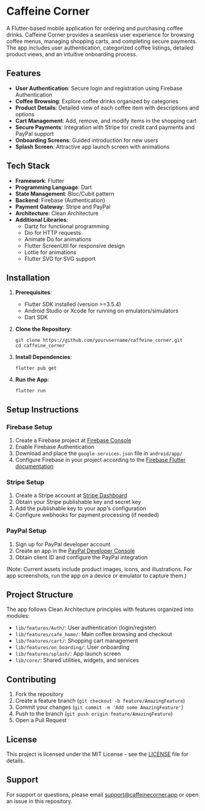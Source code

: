 # Caffeine Corner

A Flutter-based mobile application for ordering and purchasing coffee drinks. Caffeine Corner provides a seamless user experience for browsing coffee menus, managing shopping carts, and completing secure payments. The app includes user authentication, categorized coffee listings, detailed product views, and an intuitive onboarding process.

## Features

- **User Authentication**: Secure login and registration using Firebase Authentication
- **Coffee Browsing**: Explore coffee drinks organized by categories
- **Product Details**: Detailed view of each coffee item with descriptions and options
- **Cart Management**: Add, remove, and modify items in the shopping cart
- **Secure Payments**: Integration with Stripe for credit card payments and PayPal support
- **Onboarding Screens**: Guided introduction for new users
- **Splash Screen**: Attractive app launch screen with animations

## Tech Stack

- **Framework**: Flutter
- **Programming Language**: Dart
- **State Management**: Bloc/Cubit pattern
- **Backend**: Firebase (Authentication)
- **Payment Gateway**: Stripe and PayPal
- **Architecture**: Clean Architecture
- **Additional Libraries**:
  - Dartz for functional programming
  - Dio for HTTP requests
  - Animate Do for animations
  - Flutter ScreenUtil for responsive design
  - Lottie for animations
  - Flutter SVG for SVG support

## Installation

1. **Prerequisites**:
   - Flutter SDK installed (version >=3.5.4)
   - Android Studio or Xcode for running on emulators/simulators
   - Dart SDK

2. **Clone the Repository**:
   ```
   git clone https://github.com/yourusername/caffeine_corner.git
   cd caffeine_corner
   ```

3. **Install Dependencies**:
   ```
   flutter pub get
   ```

4. **Run the App**:
   ```
   flutter run
   ```

## Setup Instructions

### Firebase Setup
1. Create a Firebase project at [Firebase Console](https://console.firebase.google.com/)
2. Enable Firebase Authentication
3. Download and place the `google-services.json` file in `android/app/`
4. Configure Firebase in your project according to the [Firebase Flutter documentation](https://firebase.google.com/docs/flutter/setup)

### Stripe Setup
1. Create a Stripe account at [Stripe Dashboard](https://dashboard.stripe.com/)
2. Obtain your Stripe publishable key and secret key
3. Add the publishable key to your app's configuration
4. Configure webhooks for payment processing (if needed)

### PayPal Setup
1. Sign up for PayPal developer account
2. Create an app in the [PayPal Developer Console](https://developer.paypal.com/)
3. Obtain client ID and configure the PayPal integration



(Note: Current assets include product images, icons, and illustrations. For app screenshots, run the app on a device or emulator to capture them.)

## Project Structure

The app follows Clean Architecture principles with features organized into modules:

- `lib/features/Auth/`: User authentication (login/register)
- `lib/features/cafe_home/`: Main coffee browsing and checkout
- `lib/features/cart/`: Shopping cart management
- `lib/features/on_boarding/`: User onboarding
- `lib/features/splash/`: App launch screen
- `lib/core/`: Shared utilities, widgets, and services

## Contributing

1. Fork the repository
2. Create a feature branch (`git checkout -b feature/AmazingFeature`)
3. Commit your changes (`git commit -m 'Add some AmazingFeature'`)
4. Push to the branch (`git push origin feature/AmazingFeature`)
5. Open a Pull Request

## License

This project is licensed under the MIT License - see the [LICENSE](LICENSE) file for details.

## Support

For support or questions, please email support@caffeinecorner.app or open an issue in this repository.
